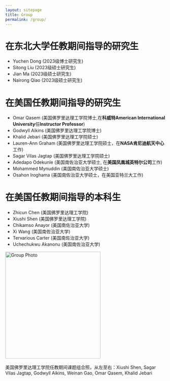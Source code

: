 ```yaml
---
layout: sitepage
title: Group
permalink: /group/
---
```




# 在东北大学任教期间指导的研究生 #

* Yuchen Dong (2023级博士研究生)
* Sitong Liu (2023级硕士研究生)
* Jian Ma (2023级硕士研究生)
* Nairong Qiao (2023级硕士研究生)


# 在美国任教期间指导的研究生 #

* Omar Qasem (美国佛罗里达理工学院博士,在<strong>科威特American International University</strong>任<strong>Instructor Professor</strong>)
* Godwyll Aikins (美国佛罗里达理工学院博士)
* Khalid Jebari (美国佛罗里达理工学院硕士)
* Lauren-Ann Graham (美国佛罗里达理工学院硕士，在<strong>NASA肯尼迪航天中心</strong>工作)
* Sagar Vilas Jagtap (美国佛罗里达理工学院硕士)
* Adedapo Odekunle (美国南佐治亚大学硕士, 在<strong>美国凤凰城英特尔公司</strong>工作) 
* Mohammed Mynuddin (美国南佐治亚大学硕士)
* Osahon Iroghama (美国南佐治亚大学硕士，在美国亚特兰大工作)

# 在美国任教期间指导的本科生 #

* Zhicun Chen (美国佛罗里达理工学院)
* Xiushi Shen (美国佛罗里达理工学院)
* Chikamso Anayor (美国南佐治亚大学)
* Xi Wang (美国南佐治亚大学)
* Tervarious Carter (美国南佐治亚大学)
* Uchechukwu Akanonu (美国南佐治亚大学)

<img src="{{site.url}}/groupphotoFIT.jpg" alt="Group Photo" width="300px" height="336px" />&nbsp;

美国佛罗里达理工学院任教期间课题组合照，从左至右：Xiushi Shen, Sagar Vilas Jagtap, Godwyll Aikins, Weinan Gao, Omar Qasem, Khalid Jebari
